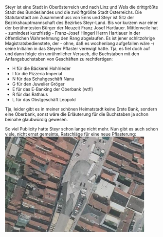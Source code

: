 Steyr ist eine Stadt in Oberösterreich und nach Linz und Wels die drittgrößte Stadt des Bundeslandes und die zwölftgrößte Stadt Österreichs. Die Statutarstadt am Zusammenfluss von Enns und Steyr ist Sitz der Bezirkshauptmannschaft des Bezirkes Steyr-Land.
Bis vor kurzem war einer der berühmtesten Bürger der Neuzeit Franz Josef Hartlauer.
Mittlerweile hat \- zumindest kurzfristig \- Franz\-Josef Hingerl Herrn Hartlauer in der öffentlichen Wahrnehmung den Rang abgelaufen. Es ist jener schlitzohrige Magistratsbedienstete, der \- ohne, daß es wochenlang aufgefallen wäre -\ seine Initialen in das Steyrer Pflaster verewigt hatte.
Tja, es fiel doch auf und dann folgte ein unrühmlicher Versuch, die Buchstaben mit den Anfangsbuchstaben von Geschäften zu rechtfertigen:

* H für die Bäckerei Hohlrieder
* I für die Pizzeria Imperial
* N für das Schuhgeschäft Nanu
* G für den Juwelier Gröger
* E für das E-Banking der Oberbank (wtf\!)
* R für das Rathaus
* L für das Obstgeschäft Leopold

Tja, leider gibt es in meiner schönen Heimatstadt keine Erste Bank, sondern eine Oberbank, sonst wäre die Erläuterung für die Buchstaben ja schon beinahe glaubwürdig gewesen.

So viel Publicity hatte Steyr schon lange nicht mehr. Nun gibt es auch schon viele, nicht ernst gemeinte, Ratschläge für eine neue Pflasterung:
![Neue Pflasterung Steyr](NeuePflasterungSteyr.jpg)
